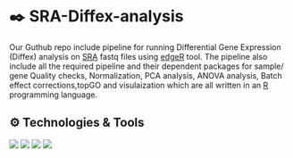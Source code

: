 # ✒️ SRA-Diffex-analysis

Our Guthub repo include pipeline for running Differential Gene Expression (Diffex) analysis on [SRA](https://www.ncbi.nlm.nih.gov/sra) fastq files using [edgeR](https://www.bioconductor.org/packages/release/bioc/vignettes/edgeR/inst/doc/edgeRUsersGuide.pdf) tool. The pipeline also include all the required pipeline and their dependent packages for sample/ gene Quality checks, Normalization, PCA analysis, ANOVA analysis, Batch effect corrections,topGO and visulaization which are all written in an [R](https://github.com/rstudio/rstudio) programming language. 

## ⚙️ Technologies & Tools

![](https://img.shields.io/badge/Code-RScript-informational?style=flat&logo=<#FF6000>&logoColor=white&color=2bbc8a)
![](https://img.shields.io/badge/Tools-Rstudio-informational?style=flat&logo=<LOGO_NAME>&logoColor=white&color=2bbc8a)
![](https://img.shields.io/badge/Tools-GitHub-informational?style=flat&logo=<LOGO_NAME>&logoColor=white&color=2bbc8a)
![](https://img.shields.io/badge/Tools-SRAtoolkit-informational?style=flat&logo=<LOGO_NAME>&logoColor=white&color=2bbc8a)

```R

